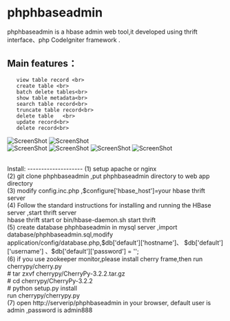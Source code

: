 phphbaseadmin
=============

phphbaseadmin is a hbase admin web tool,it developed using thrift interface、php CodeIgniter framework .

Main features：
--------------
       view table record <br>
       create table <br>
       batch delete tables<br>
       show table metadata<br>
       search table record<br>
       truncate table record<br>
       delete table   <br>
       update record<br>
       delete record<br>
![ScreenShot](https://raw.github.com/hivefans/phphbaseadmin/master/screeshot/login.png)
![ScreenShot](https://raw.github.com/hivefans/phphbaseadmin/master/screeshot/main.png)   
![ScreenShot](https://raw.github.com/hivefans/phphbaseadmin/master/screeshot/createtable.png) 
![ScreenShot](https://raw.github.com/hivefans/phphbaseadmin/master/screeshot/search.png) 
![ScreenShot](https://raw.github.com/hivefans/phphbaseadmin/master/screeshot/record.png) 
![ScreenShot](https://raw.github.com/hivefans/phphbaseadmin/master/screeshot/metadata.png) 

<br>
Install:
--------------------
(1) setup apache or nginx <br>
(2) git clone phphbaseadmin ,put phphbaseadmin directory to web app directory <br>
(3) modify config.inc.php ,$configure['hbase_host']=your hbase thrift server <br>
(4) Follow the standard instructions for installing and running the HBase server ,start thrift server  <br>
     hbase thrift start  or  bin/hbase-daemon.sh start thrift
<br>
(5) create database phphbaseadmin in mysql server ,import database/phphbaseadmin.sql,modify application/config/database.php,$db['default']['hostname']、 $db['default']['username'] 、$db['default']['password'] = '';
<br>
(6) if you use zookeeper monitor,please install cherry frame,then run cherrypy/cherry.py
<br>
# tar zxvf cherrypy/CherryPy-3.2.2.tar.gz
<br>
# cd cherrypy/CherryPy-3.2.2
<br>
# python setup.py install
<br>
run cherrypy/cherrypy.py
<br>
(7) open http://serverip/phphbaseadmin in your browser, default user is admin ,password is admin888


